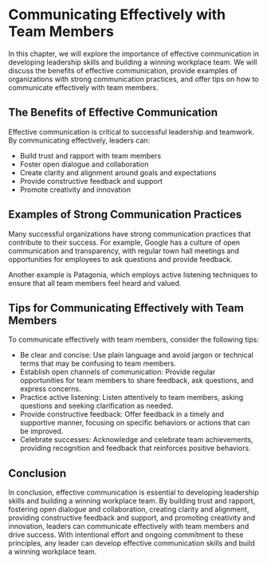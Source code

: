 Communicating Effectively with Team Members
==============================================================================================

In this chapter, we will explore the importance of effective communication in developing leadership skills and building a winning workplace team. We will discuss the benefits of effective communication, provide examples of organizations with strong communication practices, and offer tips on how to communicate effectively with team members.

The Benefits of Effective Communication
---------------------------------------

Effective communication is critical to successful leadership and teamwork. By communicating effectively, leaders can:

* Build trust and rapport with team members
* Foster open dialogue and collaboration
* Create clarity and alignment around goals and expectations
* Provide constructive feedback and support
* Promote creativity and innovation

Examples of Strong Communication Practices
------------------------------------------

Many successful organizations have strong communication practices that contribute to their success. For example, Google has a culture of open communication and transparency, with regular town hall meetings and opportunities for employees to ask questions and provide feedback.

Another example is Patagonia, which employs active listening techniques to ensure that all team members feel heard and valued.

Tips for Communicating Effectively with Team Members
----------------------------------------------------

To communicate effectively with team members, consider the following tips:

* Be clear and concise: Use plain language and avoid jargon or technical terms that may be confusing to team members.
* Establish open channels of communication: Provide regular opportunities for team members to share feedback, ask questions, and express concerns.
* Practice active listening: Listen attentively to team members, asking questions and seeking clarification as needed.
* Provide constructive feedback: Offer feedback in a timely and supportive manner, focusing on specific behaviors or actions that can be improved.
* Celebrate successes: Acknowledge and celebrate team achievements, providing recognition and feedback that reinforces positive behaviors.

Conclusion
----------

In conclusion, effective communication is essential to developing leadership skills and building a winning workplace team. By building trust and rapport, fostering open dialogue and collaboration, creating clarity and alignment, providing constructive feedback and support, and promoting creativity and innovation, leaders can communicate effectively with team members and drive success. With intentional effort and ongoing commitment to these principles, any leader can develop effective communication skills and build a winning workplace team.
